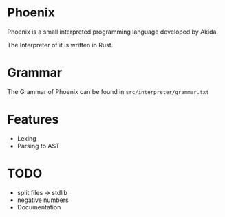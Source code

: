 # Phoenix
Phoenix is a small interpreted programming language developed by Akida.

The Interpreter of it is written in Rust.

# Grammar
The Grammar of Phoenix can be found in `src/interpreter/grammar.txt`

# Features
- Lexing
- Parsing to AST

# TODO 
- split files -> stdlib
- negative numbers
- Documentation